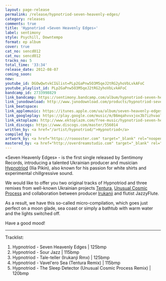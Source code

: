 ```yaml
---
layout: page-release
permalink: /release/hypnotriod-seven-heavenly-edges/
category: releases
comments: true
title: 'Hypnotriod «Seven Heavenly Edges»'
label: sentimony
style: Psychill, Downtempo
format: ep album
cover: true
cat_no: sencd012
cat_nu: sencd012
tracks_no: 5
total_time: '33:34'
release_date: 2012-08-07
coming_soon: 
new: 
youtube_id: DGOwQwtvkCI&list=PLp2GaPnw5O3M5qeJ2tRG2yhoVbLvkAFoC
youtube_playlist_id: PLp2GaPnw5O3M5qeJ2tRG2yhoVbLvkAFoC
bandcamp_id: 2733998829
link_bandcamp: https://sentimony.bandcamp.com/album/hypnotriod-seven-heavenly-edges
link_junodownload: http://www.junodownload.com/products/hypnotriod-seven-heavenly-edges/2022833-02
link_beatspace: 
link_applemusic: https://itunes.apple.com/ua/album/seven-heavenly-edges-ep/id1272433925?l=uk
link_googleplay: https://play.google.com/music/m/B6mqahvvxjox3b7izhvaoltnr2e?t=Hypnotriod_Seven_Heavenly_Edges
link_ektoplazm: http://www.ektoplazm.com/free-music/hypnotriod-seven-heavenly-edges
link_discogs: https://www.discogs.com/master/556014
written_by: <a href="/artist/hypnotriod/">Hypnotriod</a>
compiled_by: 
artwork_by: <a href="https://rooooster.com" target="_blank" rel="noopener">Anton Pivniuk</a>
mastered_by: <a href="http://overdreamstudio.com" target="_blank" rel="noopener">Makus @ Overdream Studio</a>
---
```


«Seven Heavenly Edges» - is the first single released by Sentimony Records, introducing a talented Ukrainian producer and musician <a href="/artist/hypnotriod/">Hypnotriod</a> (Ilia Pikin), also known for his passion for white shirts and experimental chillgressive sound.

We would like to offer you two original tracks of Hypnotriod and three remixes from well-known Ukrainian projects <a href="/artist/tentura/">Tentura</a>, <a href="/artist/unusual-cosmic-process/">Unusual Cosmic Process</a> and collaboration between producer <a href="/artist/irukanji/">Irukanji</a> and flutist JazzyFlute.

As a result, we have this so-called micro-compilation, which goes just perfect on a moon glade, sea coast or simply a bathtub with warm water and the lights switched off.

Have a good mood!

---
Tracklist:

01. Hypnotriod - Seven Heavenly Edges \| 125bmp
02. Hypnotriod - Sour Jazz \| 115bmp
03. Hypnotriod - Tale-teller (Irukanji Rmx) \| 125bmp
04. Hypnotriod - Vavel'ero Sea (Tentura Remix) \| 115bmp
05. Hypnotriod - The Sleep Detector (Unusual Cosmic Process Remix) \| 120bmp


